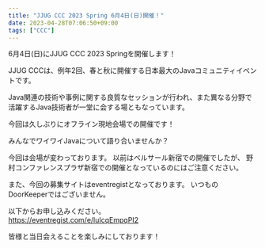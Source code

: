 ```yaml
---
title: "JJUG CCC 2023 Spring 6月4日(日)開催！"
date: 2023-04-28T07:06:50+09:00
tags: ["CCC"]
---
```


6月4日(日)にJJUG CCC 2023 Springを開催します！

JJUG CCCは、例年2回、春と秋に開催する日本最大のJavaコミュニティイベントです。

Java関連の技術や事例に関する良質なセッションが行われ、また異なる分野で活躍するJava技術者が一堂に会する場ともなっています。

今回は久しぶりにオフライン現地会場での開催です！

みんなでワイワイJavaについて語り合いませんか？

今回は会場が変わっております。
以前はベルサール新宿での開催でしたが、
野村コンファレンスプラザ新宿での開催となっているのにはご注意ください。


また、今回の募集サイトはeventregistとなっております。
いつものDoorKeeperではございません。

以下からお申し込みください。  
https://eventregist.com/e/luIcqEmpqPI2

皆様と当日会えることを楽しみにしております！
